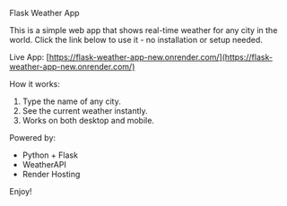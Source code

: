 Flask Weather App

This is a simple web app that shows real-time weather for any city in the world.
Click the link below to use it - no installation or setup needed.

Live App: [https://flask-weather-app-new.onrender.com/](https://flask-weather-app-new.onrender.com/)

How it works:

1. Type the name of any city.
2. See the current weather instantly.
3. Works on both desktop and mobile.

Powered by:

* Python + Flask
* WeatherAPI
* Render Hosting

Enjoy!

